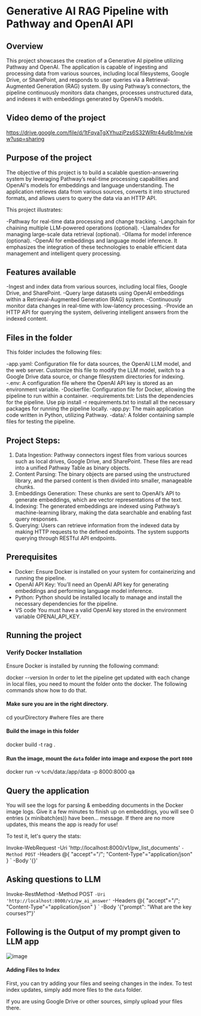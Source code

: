 
# Generative AI RAG Pipeline with Pathway and OpenAI API



## Overview
This project showcases the creation of a Generative AI pipeline utilizing Pathway and OpenAI. The application is capable of ingesting and processing data from various sources, including local filesystems, Google Drive, or SharePoint, and responds to user queries via a Retrieval-Augmented Generation (RAG) system. By using Pathway’s connectors, the pipeline continuously monitors data changes, processes unstructured data, and indexes it with embeddings generated by OpenAI’s models.


## Video demo of the project

https://drive.google.com/file/d/1tFqyaTgXYhuzjPzs6S32WRtr44u6b1me/view?usp=sharing

## Purpose of the project
The objective of this project is to build a scalable question-answering system by leveraging Pathway’s real-time processing capabilities and OpenAI's models for embeddings and language understanding. The application retrieves data from various sources, converts it into structured formats, and allows users to query the data via an HTTP API.

This project illustrates:

-Pathway for real-time data processing and change tracking.
-Langchain for chaining multiple LLM-powered operations (optional).
-LlamaIndex for managing large-scale data retrieval (optional).
-Ollama for model inference (optional).
-OpenAI for embeddings and language model inference.
It emphasizes the integration of these technologies to enable efficient data management and intelligent query processing.

## Features available
-Ingest and index data from various sources, including local files, Google Drive, and SharePoint.
-Query large datasets using OpenAI embeddings within a Retrieval-Augmented Generation (RAG) system.
-Continuously monitor data changes in real-time with low-latency processing.
-Provide an HTTP API for querying the system, delivering intelligent answers from the indexed content.

## Files in the folder
This folder includes the following files:

-app.yaml: Configuration file for data sources, the OpenAI LLM model, and the web server. Customize this file to modify the LLM model, switch to a Google Drive data source, or change filesystem directories for indexing.
-.env: A configuration file where the OpenAI API key is stored as an environment variable.
-Dockerfile: Configuration file for Docker, allowing the pipeline to run within a container.
-requirements.txt: Lists the dependencies for the pipeline. Use pip install -r requirements.txt to install all the necessary packages for running the pipeline locally.
-app.py: The main application code written in Python, utilizing Pathway.
-data/: A folder containing sample files for testing the pipeline.

## Project Steps:
1. Data Ingestion: Pathway connectors ingest files from various sources such as local drives, Google Drive, and SharePoint. These files are read into a unified Pathway Table as binary objects.
2. Content Parsing: The binary objects are parsed using the unstructured library, and the parsed content is then divided into smaller, manageable chunks.
3. Embeddings Generation: These chunks are sent to OpenAI’s API to generate embeddings, which are vector representations of the text.
4. Indexing: The generated embeddings are indexed using Pathway’s machine-learning library, making the data searchable and enabling fast query responses.
5. Querying: Users can retrieve information from the indexed data by making HTTP requests to the defined endpoints. The system supports querying through RESTful API endpoints.

## Prerequisites
- Docker: Ensure Docker is installed on your system for containerizing and running the pipeline.
- OpenAI API Key: You’ll need an OpenAI API key for generating embeddings and performing language model inference.
- Python: Python should be installed locally to manage and install the necessary dependencies for the pipeline.
- VS code
You must have a valid OpenAI key stored in the environment variable OPENAI_API_KEY.


## Running the project
### Verify Docker Installation
Ensure Docker is installed by running the following command:

docker --version
In order to let the pipeline get updated with each change in local files, you need to mount the folder onto the docker. The following commands show how to do that.

#### Make sure you are in the right directory.
cd yourDirectory #where files are there

#### Build the image in this folder
docker build -t rag .

#### Run the image, mount the `data` folder into image and expose the port `8000`
docker run -v `%cd%`/data:/app/data -p 8000:8000 qa

## Query the application
You will see the logs for parsing & embedding documents in the Docker image logs. Give it a few minutes to finish up on embeddings, you will see 0 entries (x minibatch(es)) have been... message. If there are no more updates, this means the app is ready for use!

To test it, let's query the stats:

Invoke-WebRequest -Uri 'http://localhost:8000/v1/pw_list_documents' `
                  -Method POST `
                  -Headers @{ "accept"="/"; "Content-Type"="application/json" } `
                  -Body '{}'

## Asking questions to LLM
Invoke-RestMethod -Method POST `
  -Uri 'http://localhost:8000/v1/pw_ai_answer' `
  -Headers @{ "accept"="/"; "Content-Type"="application/json" } `
  -Body '{"prompt": "What are the key courses?"}'

## Following is the Output of my prompt given to LLM app

![image](https://github.com/user-attachments/assets/32bce3cc-75a7-4643-8cc0-1956e92a883e)


#### Adding Files to Index

First, you can try adding your files and seeing changes in the index. To test index updates, simply add more files to the `data` folder.

If you are using Google Drive or other sources, simply upload your files there.
